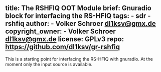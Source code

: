 title: The RSHFIQ OOT Module
brief: Gnuradio block for interfacing the RS-HFIQ
tags:
    - sdr
    - rshfiq
author:
    - Volker Schroer <dl1ksv@gmx.de>
copyright_owner:
    - Volker Schroer <dl1ksv@gmx.de>
license: GPLv3
repo: https://github.com/dl1ksv/gr-rshfiq
---
This is a starting point for interfacing the RS-HFIQ with gnuradio.
At the moment only the input source is available.

